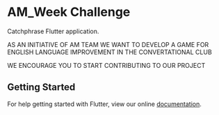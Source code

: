 # AM_Week Challenge

Catchphrase Flutter application.

AS AN INITIATIVE OF AM TEAM WE WANT TO DEVELOP A GAME FOR ENGLISH LANGUAGE IMPROVEMENT IN THE CONVERTATIONAL CLUB

WE ENCOURAGE YOU TO START CONTRIBUTING TO OUR PROJECT


## Getting Started

For help getting started with Flutter, view our online
[documentation](https://flutter.io/).
